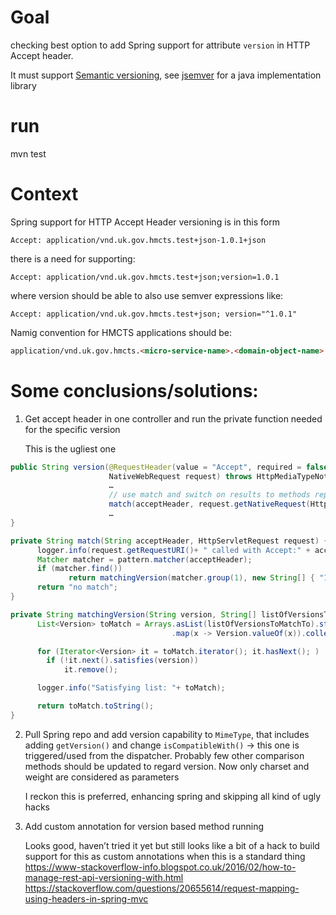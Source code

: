 # Goal
checking best option to add Spring support for attribute ```version``` in HTTP Accept header. 

It must support [Semantic versioning](http://semver.org/), see [jsemver](https://github.com/zafarkhaja/jsemver) for a java implementation library


# run
mvn test

# Context
Spring support for HTTP Accept Header versioning is in this form
```http
Accept: application/vnd.uk.gov.hmcts.test+json-1.0.1+json
```
there is a need for supporting:
```http
Accept: application/vnd.uk.gov.hmcts.test+json;version=1.0.1
```
where version should be able to also use semver expressions like:
```http
Accept: application/vnd.uk.gov.hmcts.test+json; version="^1.0.1"
```
Namig convention for HMCTS applications should be:
```html
application/vnd.uk.gov.hmcts.<micro-service-name>.<domain-object-name>.<...?>
```

# Some conclusions/solutions:

1.	Get accept header in one controller and run the private function needed for the specific version

       This is the ugliest one
```java
public String version(@RequestHeader(value = "Accept", required = false) String acceptHeader,
                      NativeWebRequest request) throws HttpMediaTypeNotAcceptableException {
                      …
                      // use match and switch on results to methods representing needed version
                      match(acceptHeader, request.getNativeRequest(HttpServletRequest.class))   
                      …
}

private String match(String acceptHeader, HttpServletRequest request) {
      logger.info(request.getRequestURI()+ " called with Accept:" + acceptHeader);
      Matcher matcher = pattern.matcher(acceptHeader);
      if (matcher.find())
             return matchingVersion(matcher.group(1), new String[] { "1.0.1", "1.3.1", "1.3.4", "2.5.0" });
      return "no match";
}

private String matchingVersion(String version, String[] listOfVersionsToMatchTo) {
      List<Version> toMatch = Arrays.asList(listOfVersionsToMatchTo).stream()
                                    .map(x -> Version.valueOf(x)).collect(Collectors.toList());

      for (Iterator<Version> it = toMatch.iterator(); it.hasNext(); )
        if (!it.next().satisfies(version))
            it.remove();

      logger.info("Satisfying list: "+ toMatch);

      return toMatch.toString();
}
```

2.	Pull Spring repo and add version capability to ```MimeType```, that includes adding ```getVersion()``` and change ```isCompatibleWith()``` -> this one is triggered/used from the dispatcher. Probably few other comparison methods should be updated to regard version. Now only charset and weight are considered as parameters

       I reckon this is preferred, enhancing spring and skipping all kind of ugly hacks

3.	Add custom annotation for version based method running

       Looks good, haven’t tried it yet but still looks like a bit of a hack to build support for this as custom annotations when this is a standard thing
https://www-stackoverflow-info.blogspot.co.uk/2016/02/how-to-manage-rest-api-versioning-with.html
https://stackoverflow.com/questions/20655614/request-mapping-using-headers-in-spring-mvc
